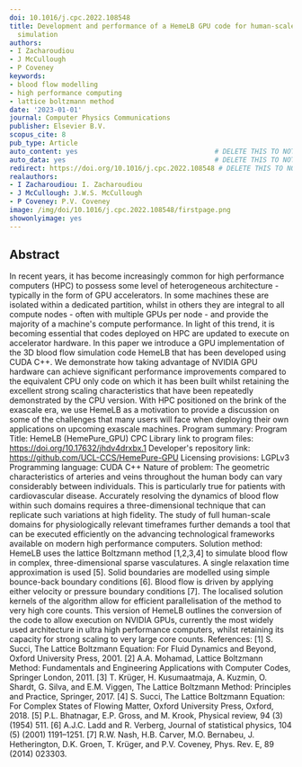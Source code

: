 ```yaml
---
doi: 10.1016/j.cpc.2022.108548
title: Development and performance of a HemeLB GPU code for human-scale blood flow
  simulation
authors:
- I Zacharoudiou
- J McCullough
- P Coveney
keywords:
- blood flow modelling
- high performance computing
- lattice boltzmann method
date: '2023-01-01'
journal: Computer Physics Communications
publisher: Elsevier B.V.
scopus_cite: 8
pub_type: Article
auto_content: yes                                  # DELETE THIS TO NOT AUTO GENERATE CONTENT
auto_data: yes                                     # DELETE THIS TO NOT AUTO GENERATE METADATA
redirect: https://doi.org/10.1016/j.cpc.2022.108548 # DELETE THIS TO NOT REDIRECT
realauthors:
- I Zacharoudiou: I. Zacharoudiou
- J McCullough: J.W.S. McCullough
- P Coveney: P.V. Coveney
image: /img/doi/10.1016/j.cpc.2022.108548/firstpage.png
showonlyimage: yes
---
```



## Abstract
In recent years, it has become increasingly common for high performance computers (HPC) to possess some level of heterogeneous architecture - typically in the form of GPU accelerators. In some machines these are isolated within a dedicated partition, whilst in others they are integral to all compute nodes - often with multiple GPUs per node - and provide the majority of a machine's compute performance. In light of this trend, it is becoming essential that codes deployed on HPC are updated to execute on accelerator hardware. In this paper we introduce a GPU implementation of the 3D blood flow simulation code HemeLB that has been developed using CUDA C++. We demonstrate how taking advantage of NVIDIA GPU hardware can achieve significant performance improvements compared to the equivalent CPU only code on which it has been built whilst retaining the excellent strong scaling characteristics that have been repeatedly demonstrated by the CPU version. With HPC positioned on the brink of the exascale era, we use HemeLB as a motivation to provide a discussion on some of the challenges that many users will face when deploying their own applications on upcoming exascale machines. Program summary: Program Title: HemeLB (HemePure_GPU) CPC Library link to program files: https://doi.org/10.17632/jhdv4drxbx.1 Developer's repository link: https://github.com/UCL-CCS/HemePure-GPU Licensing provisions: LGPLv3 Programming language: CUDA C++ Nature of problem: The geometric characteristics of arteries and veins throughout the human body can vary considerably between individuals. This is particularly true for patients with cardiovascular disease. Accurately resolving the dynamics of blood flow within such domains requires a three-dimensional technique that can replicate such variations at high fidelity. The study of full human-scale domains for physiologically relevant timeframes further demands a tool that can be executed efficiently on the advancing technological frameworks available on modern high performance computers. Solution method: HemeLB uses the lattice Boltzmann method [1,2,3,4] to simulate blood flow in complex, three-dimensional sparse vasculatures. A single relaxation time approximation is used [5]. Solid boundaries are modelled using simple bounce-back boundary conditions [6]. Blood flow is driven by applying either velocity or pressure boundary conditions [7]. The localised solution kernels of the algorithm allow for efficient parallelisation of the method to very high core counts. This version of HemeLB outlines the conversion of the code to allow execution on NVIDIA GPUs, currently the most widely used architecture in ultra high performance computers, whilst retaining its capacity for strong scaling to very large core counts. References: [1] S. Succi, The Lattice Boltzmann Equation: For Fluid Dynamics and Beyond, Oxford University Press, 2001. [2] A.A. Mohamad, Lattice Boltzmann Method: Fundamentals and Engineering Applications with Computer Codes, Springer London, 2011. [3] T. Krüger, H. Kusumaatmaja, A. Kuzmin, O. Shardt, G. Silva, and E.M. Viggen, The Lattice Boltzmann Method: Principles and Practice, Springer, 2017. [4] S. Succi, The Lattice Boltzmann Equation: For Complex States of Flowing Matter, Oxford University Press, Oxford, 2018. [5] P.L. Bhatnagar, E.P. Gross, and M. Krook, Physical review, 94 (3) (1954) 511. [6] A.J.C. Ladd and R. Verberg, Journal of statistical physics, 104 (5) (2001) 1191–1251. [7] R.W. Nash, H.B. Carver, M.O. Bernabeu, J. Hetherington, D.K. Groen, T. Krüger, and P.V. Coveney, Phys. Rev. E, 89 (2014) 023303.
